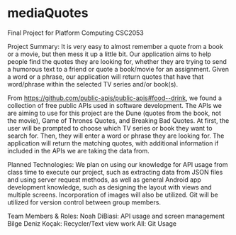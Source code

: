 # mediaQuotes
Final Project for Platform Computing CSC2053

Project Summary:
It is very easy to almost remember a quote from a book or a movie, but then mess it up a little bit. Our application aims to help people find the quotes they are looking for, whether they are trying to send a humorous text to a friend or quote a book/movie for an assignment. Given a word or a phrase, our application will return quotes that have that word/phrase within the selected TV series and/or book(s).

From https://github.com/public-apis/public-apis#food--drink, we found a collection of free public APIs used in software development. The APIs we are aiming to use for this project are the Dune (quotes from the book, not the movie), Game of Thrones Quotes, and Breaking Bad Quotes. At first, the user will be prompted to choose which TV series or book they want to search for. Then, they will enter a word or phrase they are looking for. The application will return the matching quotes, with additional information if included in the APIs we are taking the data from.

Planned Technologies:
We plan on using our knowledge for API usage from class time to execute our project, such as extracting data from JSON files and using server request methods, as well as general Android app development knowledge, such as designing the layout with views and multiple screens. Incorporation of images will also be utilized. Git will be utilized for version control between group members.

Team Members & Roles:
Noah DiBiasi: API usage and screen management
Bilge Deniz Koçak: Recycler/Text view work
All: Git Usage
